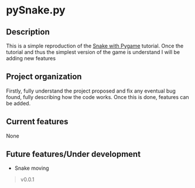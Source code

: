 # pySnake.py


## Description

This is a simple reproduction of the [Snake with Pygame](!https://pythonspot.com/snake-with-pygame/) tutorial. Once the tutorial and thus the simplest version of the game is understand I will be adding new features

## Project organization

Firstly, fully understand the project proposed and fix any eventual bug found, fully describing how the code works. Once this is done, features can be added.

## Current features

None

## Future features/Under development

* Snake moving

> v0.0.1 